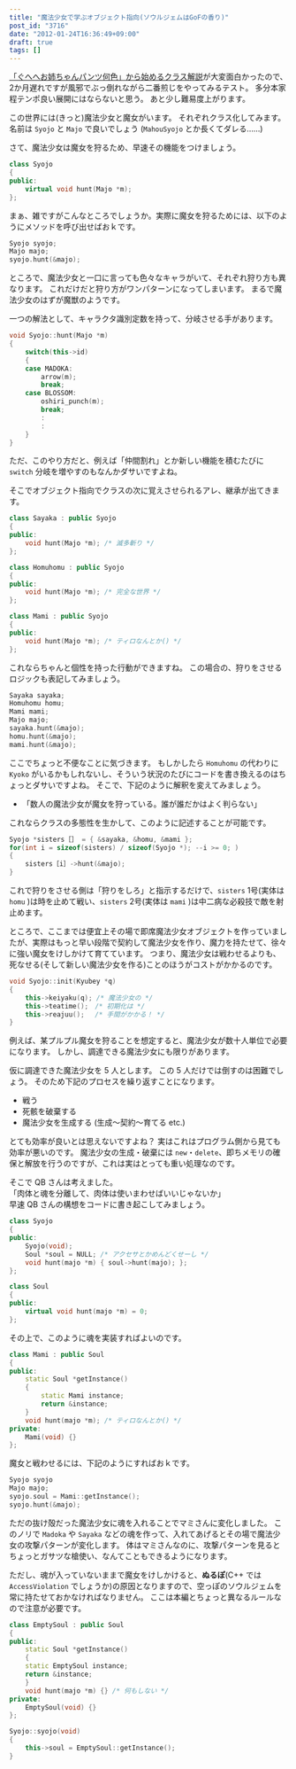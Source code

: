 ```yaml
---
title: "魔法少女で学ぶオブジェクト指向(ソウルジェムはGoFの香り)"
post_id: "3716"
date: "2012-01-24T16:36:49+09:00"
draft: true
tags: []
---
```


[「ぐへへお姉ちゃんパンツ何色」から始めるクラス解説](http://b0r0nji.blogspot.com/2011/12/blog-post.html)が大変面白かったので、2か月遅れですが風邪でぶっ倒れながら二番煎じをやってみるテスト。
多分本家程テンポ良い展開にはならないと思う。
あと少し難易度上がります。

この世界には(きっと)魔法少女と魔女がいます。
それぞれクラス化してみます。
名前は `Syojo` と `Majo` で良いでしょう (`MahouSyojo` とか長くてダレる……)

さて、魔法少女は魔女を狩るため、早速その機能をつけましょう。

```C++
class Syojo
{
public:
    virtual void hunt(Majo *m);
};
```

まぁ、雑ですがこんなところでしょうか。実際に魔女を狩るためには、以下のようにメソッドを呼び出せばおｋです。

```C++
Syojo syojo;
Majo majo;
syojo.hunt(&majo);
```

ところで、魔法少女と一口に言っても色々なキャラがいて、それぞれ狩り方も異なります。
これだけだと狩り方がワンパターンになってしまいます。
まるで魔法少女のはずが魔獣のようです。

一つの解法として、キャラクタ識別定数を持って、分岐させる手があります。

```C++
void Syojo::hunt(Majo *m)
{
    switch(this->id)
    {
    case MADOKA:
        arrow(m);
        break;
    case BLOSSOM:
        oshiri_punch(m);
        break;
        :
        :
    }
}
```

ただ、このやり方だと、例えば「仲間割れ」とか新しい機能を積むたびに `switch` 分岐を増やすのもなんかダサいですよね。

そこでオブジェクト指向でクラスの次に覚えさせられるアレ、継承が出てきます。

```C++
class Sayaka : public Syojo
{
public:
    void hunt(Majo *m); /* 滅多斬り */
};

class Homuhomu : public Syojo
{
public:
    void hunt(Majo *m); /* 完全な世界 */
};

class Mami : public Syojo
{
public:
    void hunt(Majo *m); /* ティロなんとか() */
};
```

これならちゃんと個性を持った行動ができますね。
この場合の、狩りをさせるロジックも表記してみましょう。

```C++
Sayaka sayaka;
Homuhomu homu;
Mami mami;
Majo majo;
sayaka.hunt(&majo);
homu.hunt(&majo);
mami.hunt(&majo);
```

ここでちょっと不便なことに気づきます。
もしかしたら `Homuhomu` の代わりに `Kyoko` がいるかもしれないし、そういう状況のたびにコードを書き換えるのはちょっとダサいですよね。
そこで、下記のように解釈を変えてみましょう。

* 「数人の魔法少女が魔女を狩っている。誰が誰だかはよく判らない」

これならクラスの多態性を生かして、このように記述することが可能です。

```C++
Syojo *sisters［］ = { &sayaka, &homu, &mami };
for(int i = sizeof(sisters) / sizeof(Syojo *); --i >= 0; )
{
    sisters［i］->hunt(&majo);
}
```

これで狩りをさせる側は「狩りをしろ」と指示するだけで、`sisters` 1号(実体は `homu` )は時を止めて戦い、`sisters` 2号(実体は `mami` )は中二病な必殺技で敵を射止めます。

ところで、ここまでは便宜上その場で即席魔法少女オブジェクトを作っていましたが、実際はもっと早い段階で契約して魔法少女を作り、魔力を持たせて、徐々に強い魔女をけしかけて育てています。
つまり、魔法少女は戦わせるよりも、死なせる(そして新しい魔法少女を作る)ことのほうがコストがかかるのです。

```C++
void Syojo::init(Kyubey *q)
{
    this->keiyaku(q); /* 魔法少女の */
    this->teatime();　/* 初期化は */
    this->reajuu();　 /* 手間がかかる！ */
}
```

例えば、某プルプル魔女を狩ることを想定すると、魔法少女が数十人単位で必要になります。
しかし、調達できる魔法少女にも限りがあります。

仮に調達できた魔法少女を 5 人とします。
この 5 人だけでは倒すのは困難でしょう。
そのため下記のプロセスを繰り返すことになります。

* 戦う
* 死骸を破棄する
* 魔法少女を生成する (生成～契約～育てる etc.)

とても効率が良いとは思えないですよね？
実はこれはプログラム側から見ても効率が悪いのです。
魔法少女の生成・破棄には `new`・`delete`、即ちメモリの確保と解放を行うのですが、これは実はとっても重い処理なのです。

そこで QB さんは考えました。  
「肉体と魂を分離して、肉体は使いまわせばいいじゃないか」  
早速 QB さんの構想をコードに書き起こしてみましょう。

```C++
class Syojo
{
public:
    Syojo(void);
    Soul *soul = NULL; /* アクセサとかめんどくせーし */
    void hunt(majo *m) { soul->hunt(majo); };
};

class Soul
{
public:
    virtual void hunt(majo *m) = 0;
};
```

その上で、このように魂を実装すればよいのです。

```C++
class Mami : public Soul
{
public:
    static Soul *getInstance()
    {
        static Mami instance;
        return &instance;
    }
    void hunt(majo *m); /* ティロなんとか() */
private:
    Mami(void) {}
};
```

魔女と戦わせるには、下記のようにすればおｋです。

```C++
Syojo syojo
Majo majo;
syojo.soul = Mami::getInstance();
syojo.hunt(&majo);
```

ただの抜け殻だった魔法少女に魂を入れることでマミさんに変化しました。
このノリで `Madoka` や `Sayaka` などの魂を作って、入れてあげるとその場で魔法少女の攻撃パターンが変化します。
体はマミさんなのに、攻撃パターンを見るとちょっとガサツな槍使い、なんてこともできるようになります。

ただし、魂が入っていないままで魔女をけしかけると、__ぬるぽ__(C++ では `AccessViolation` でしょうか)の原因となりますので、空っぽのソウルジェムを常に持たせておかなければなりません。
ここは本編とちょっと異なるルールなので注意が必要です。

```C++
class EmptySoul : public Soul
{
public:
    static Soul *getInstance()
    {
    static EmptySoul instance;
    return &instance;
    }
    void hunt(majo *m) {} /* 何もしない */
private:
    EmptySoul(void) {}
};

Syojo::syojo(void)
{
    this->soul = EmptySoul::getInstance();
}
```
